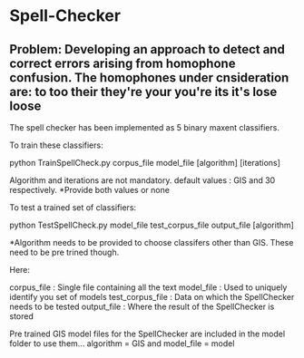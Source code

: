 Spell-Checker
=============

Problem:
Developing an approach to detect and correct errors arising from homophone confusion. The homophones under cnsideration are:
to too
their they're
your you're
its it's
lose loose
----------------------------------------------------------------------------------


The spell checker has been implemented as 5 binary maxent classifiers.

To train these classifiers:

python TrainSpellCheck.py corpus_file model_file [algorithm] [iterations]

Algorithm and iterations are not mandatory. default values : GIS and 30 respectively.
*Provide both values or none

To test a trained set of classifiers:

python TestSpellCheck.py model_file test_corpus_file output_file [algorithm]

*Algorithm needs to be provided to choose classifers other than GIS. These need to be pre trined though.


Here:

corpus_file : Single file containing all the text
model_file : Used to uniquely identify you set of models
test_corpus_file : Data on which the SpellChecker needs to be tested
output_file : Where the result of the SpellChecker is stored

Pre trained GIS model files for the SpellChecker are included in the model folder
to use them... algorithm = GIS and model_file = model

